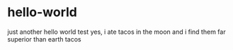 # hello-world
just another hello world test
yes, i ate tacos in the moon and i find them far superior than earth tacos
